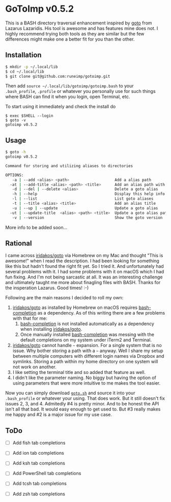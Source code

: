 GoToImp v0.5.2
==============

This is a BASH directory traversal enhancement inspired by [goto][iridakos/goto - GitHub] from Lazarus Lazaridis. His tool is awesome and has features mine does not. I highly recommend trying both tools as they are similar but the few differences might make one a better fit for you than the other.


Installation
------------

```bash
$ mkdir -p ~/.local/lib
$ cd ~/.local/lib
$ git clone git@github.com:runeimp/gotoimp.git
```

Then add `source ~/.local/lib/gotoimp/gotoimp.bash` to your `.bash_profile`, `.profile` or whatever you personally use for such things where BASH can find it when you login, open Terminal, etc.

To start using it immediately and check the install do

```
$ exec $SHELL --login
$ goto -v
gotoimp v0.5.2
```


Usage
-----

```bash
$ goto -h
gotoimp v0.5.2

Command for storing and utilizing aliases to directories

OPTIONS:
   -a | --add <alias> <path>                    Add a alias path
  -at | --add-title <alias> <path> <title>      Add an alias path with title
   -d | --del | --delete <alias>                Delete a goto alias
   -h | --help                                  Display this help info
   -l | --list                                  List goto aliases
   -t | --title <alias> <title>                 Add an alias title
   -u | --up | --update                         Update a goto alias
  -ut | --update-title  <alias> <path> <title>  Update a goto alias path with title
   -v | --version                               Show the goto version

```

More info to be added soon...


Rational
--------

I came across [iridakos/goto][iridakos/goto - GitHub] via Homebrew on my Mac and thought "This is awesome!" when I read the description. I had been looking for something like this but hadn't found the right fit yet. So I tried it. And unfortunately had several problems with it. I had some problems with it on macOS which I had fun fixing. And I'm not being sarcastic at all. It was an interesting challenge and ultimately taught me more about finagling files with BASH. Thanks for the insperation Lazarus. Good times! :-)

Following are the main reasons I decided to roll my own:

1. [iridakos/goto][iridakos/goto - GitHub] as installed by Homebrew on macOS requires [bash-completion][scop/bash-completion - GitHub] as a dependency. As of this writing there are a few problems with that for me:
	1. [bash-completion][scop/bash-completion - GitHub] is not installed automatically as a dependency when installing [iridakos/goto][iridakos/goto - GitHub].
	2. Once manually installed [bash-completion][scop/bash-completion - GitHub] was messing with the default completions on my system under iTerm2 and Terminal.
2. [iridakos/goto][iridakos/goto - GitHub] cannot handle `~` expansion. For a single system that is no issue. Why bother storing a path with a `~` anyway. Well I share my setup between multiple computers with different login names via Dropbox and symlinks. Storing a path within my home directory on one system will not work on another.
3. I like setting the terminal title and so added that feature as well.
4. I didn't like the parameter naming. No biggy but having the option of using parameters that were more intuitive to me makes the tool easier.

Now you can simply download [`goto.sh`][iridakos/goto - GitHub] and source it into your `.bash_profile` or whatever your using. That does work. But it still doesn't fix issues 2, 3, and 4. Admitedly #4 is pretty minor. And to be honest the API isn't all that bad. It would easy enough to get used to. But #3 really makes me happy and #2 is a major issue for my use case.


ToDo
----

* [ ] Add fish tab completions
* [ ] Add ion tab completions
* [ ] Add ksh tab completions
* [ ] Add PowerShell tab completions
* [ ] Add tcsh tab completions
* [ ] Add zsh tab completions




[iridakos/goto - GitHub]: https://github.com/iridakos/goto
[scop/bash-completion - GitHub]: https://github.com/scop/bash-completion
[How to make PowerShell tab completion work like Bash]: https://stackoverflow.com/questions/8264655/how-to-make-powershell-tab-completion-work-like-bash

